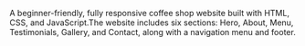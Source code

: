 A beginner-friendly, fully responsive coffee shop website built with HTML, CSS, and JavaScript.The website includes six sections: Hero, About, Menu, Testimonials, Gallery, and Contact, along with a navigation menu and footer. 
